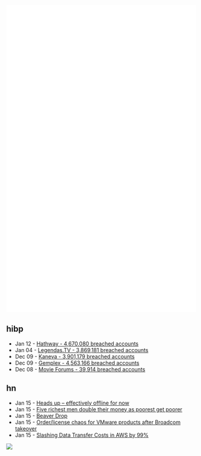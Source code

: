 ![Metrics](https://raw.githubusercontent.com/phixion/phixion/master/metrics.svg)

## hibp

<!--
for https://github.com/phixion/phixion/blob/main/.github/workflows/feeds.yml
-->
<!--START_SECTION:haveibeenpwnd-->
- Jan 12 - [Hathway - 4,670,080 breached accounts](https://haveibeenpwned.com/PwnedWebsites#Hathway)
- Jan 04 - [Legendas.TV - 3,869,181 breached accounts](https://haveibeenpwned.com/PwnedWebsites#LegendasTV)
- Dec 09 - [Kaneva - 3,901,179 breached accounts](https://haveibeenpwned.com/PwnedWebsites#Kaneva)
- Dec 09 - [Gemplex - 4,563,166 breached accounts](https://haveibeenpwned.com/PwnedWebsites#Gemplex)
- Dec 08 - [Movie Forums - 39,914 breached accounts](https://haveibeenpwned.com/PwnedWebsites#MovieForums)
<!--END_SECTION:haveibeenpwnd-->

## hn

<!--
for https://github.com/phixion/phixion/blob/main/.github/workflows/feeds.yml
-->
<!--START_SECTION:hn-->
- Jan 15 - [Heads up – effectively offline for now](https://lkml.iu.edu/hypermail/linux/kernel/2401.1/06297.html)
- Jan 15 - [Five richest men double their money as poorest get poorer](https://www.theguardian.com/inequality/2024/jan/15/worlds-five-richest-men-double-their-money-as-poorest-get-poorer)
- Jan 15 - [Beaver Drop](https://en.wikipedia.org/wiki/Beaver_drop)
- Jan 15 - [Order/license chaos for VMware products after Broadcom takeover](https://borncity.com/win/2024/01/13/order-license-chaos-for-vmware-products-after-broadcom-takeover-jan-2024/)
- Jan 15 - [Slashing Data Transfer Costs in AWS by 99%](https://www.bitsand.cloud/posts/slashing-data-transfer-costs/)
<!--END_SECTION:hn-->

<!--
for https://yhype.me
-->
![](https://hit.yhype.me/github/profile?user_id=13013670)
